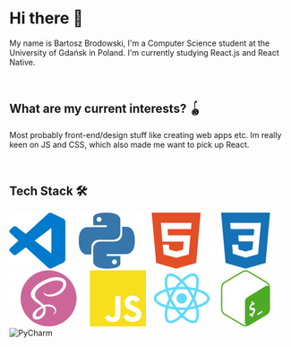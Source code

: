 # Hi there 👋

My name is Bartosz Brodowski, I'm a Computer Science student at the University of Gdańsk in Poland.
I'm currently studying React.js and React Native.

<br />

## What are my current interests? :yo_yo:

Most probably front-end/design stuff like creating web apps etc. Im really keen on JS and CSS,
which also made me want to pick up React.

<br />

## Tech Stack :hammer_and_wrench:

<div float="left">
  <img src="./icons/VSCode.svg" alt="Visual Studio Code">
  <img src="./icons/Python.svg" alt="Python">
  <img src="./icons/HTML.svg" alt="HTML5">
  <img src="./icons/CSS.svg" alt="CSS">
  <img src="./icons/SASS.svg" alt="SASS">
  <img src="./icons/JavaScript.svg" alt="JavaScript">
  <img src="./icons/React.svg" alt="React">
  <img src="./icons/Bash.svg" alt="Bash">
  <img src="https://upload.wikimedia.org/wikipedia/commons/1/1d/PyCharm_Icon.svg" width="60px" height="50px" alt="PyCharm">
</div>
